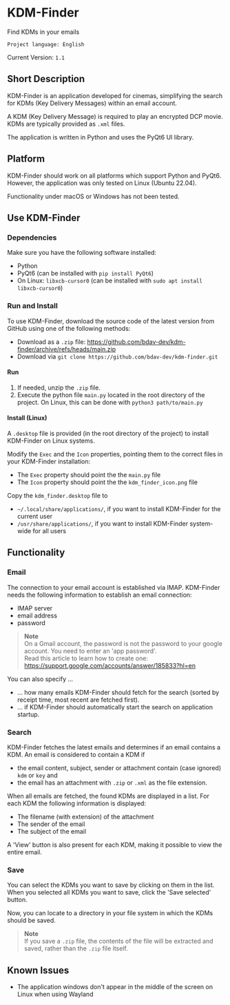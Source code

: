 # KDM-Finder
Find KDMs in your emails 

`Project language: English`

Current Version: `1.1`


## Short Description
KDM-Finder is an application developed for cinemas, simplifying the search for KDMs (Key Delivery Messages) within an email account.

A KDM (Key Delivery Message) is required to play an encrypted DCP movie. KDMs are typically provided as `.xml` files.

The application is written in Python and uses the PyQt6 UI library.



## Platform
KDM-Finder should work on all platforms which support Python and PyQt6.
However, the application was only tested on Linux (Ubuntu 22.04).

Functionality under macOS or Windows has not been tested.



## Use KDM-Finder

### Dependencies
Make sure you have the following software installed:
- Python
- PyQt6 (can be installed with `pip install PyQt6`)
- On Linux: `libxcb-cursor0` (can be installed with `sudo apt install libxcb-cursor0`)

### Run and Install
To use KDM-Finder, download the source code of the latest version from GitHub using one of the following methods:
- Download as a `.zip` file: https://github.com/bdav-dev/kdm-finder/archive/refs/heads/main.zip
- Download via `git clone https://github.com/bdav-dev/kdm-finder.git`

#### Run
1. If needed, unzip the `.zip` file.
2. Execute the python file `main.py` located in the root directory of the project. On Linux, this can be done with `python3 path/to/main.py`

#### Install (Linux)
A `.desktop` file is provided (in the root directory of the project) to install KDM-Finder on Linux systems.

Modify the `Exec` and the `Icon` properties, pointing them to the correct files in your KDM-Finder installation:
- The `Exec` property should point the the `main.py` file
- The `Icon` property should point the the `kdm_finder_icon.png` file

Copy the `kdm_finder.desktop` file to
- `~/.local/share/applications/`, if you want to install KDM-Finder for the current user
- `/usr/share/applications/`, if you want to install KDM-Finder system-wide for all users



## Functionality

### Email
The connection to your email account is established via IMAP. KDM-Finder needs the following information to establish an email connection:
- IMAP server
- email address
- password

> **Note**<br/>
> On a Gmail account, the password is not the password to your google account. You need to enter an 'app password'.<br/>
> Read this article to learn how to create one: https://support.google.com/accounts/answer/185833?hl=en

You can also specify ...
- ... how many emails KDM-Finder should fetch for the search (sorted by receipt time, most recent are fetched first).
- ... if KDM-Finder should automatically start the search on application startup.

### Search
KDM-Finder fetches the latest emails and determines if an email contains a KDM. An email is considered to contain a KDM if
- the email content, subject, sender or attachment contain (case ignored) `kdm` or `key` and
- the email has an attachment with `.zip` or `.xml` as the file extension.

When all emails are fetched, the found KDMs are displayed in a list. For each KDM the following information is displayed:
- The filename (with extension) of the attachment
- The sender of the email
- The subject of the email

A 'View' button is also present for each KDM, making it possible to view the entire email.

### Save
You can select the KDMs you want to save by clicking on them in the list.
When you selected all KDMs you want to save, click the 'Save selected' button.

Now, you can locate to a directory in your file system in which the KDMs should be saved.

> **Note**<br/>
> If you save a `.zip` file, the contents of the file will be extracted and saved, rather than the `.zip` file itself.


## Known Issues
- The application windows don't appear in the middle of the screen on Linux when using Wayland